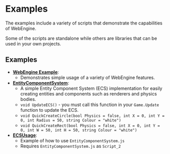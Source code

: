# Examples

The examples include a variety of scripts that demonstrate the capabilities of WebEngine.

Some of the scripts are standalone while others are libraries that can be used in your own projects.

## Examples
- [**WebEngine Example**](https://ji8sw.github.io/WebEngine/Examples/WebEngineExample.js):
  - Demonstrates simple usage of a variety of WebEngine features.
- [**EntityComponentSystem**](https://ji8sw.github.io/WebEngine/Examples/EntityComponentSystem.js):
  - A simple Entity Component System (ECS) implementation for easily creating entities and components such as renderers and physics bodies.
  - `void UpdateECS()` - you must call this function in your `Game.Update` function to update the ECS.
  - `void QuickCreateCircle(bool Physics = false, int X = 0, int Y = 0, int Radius = 50, string Colour = "white")`
  - `void QuickCreateRect(bool Physics = false, int X = 0, int Y = 0, int W = 50, int H = 50, string Colour = "white")`
- [**ECSUsage**](https://ji8sw.github.io/WebEngine/Examples/ECSUsage.js):
  - Example of how to use `EntityComponentSystem.js`
  - Requires `EntityComponentSystem.js` as `Script_2`